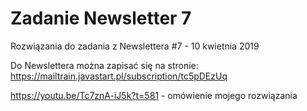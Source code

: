 # Zadanie Newsletter 7
Rozwiązania do zadania z Newslettera #7 - 10 kwietnia 2019

Do Newslettera można zapisać się na stronie: https://mailtrain.javastart.pl/subscription/tc5pDEzUq

https://youtu.be/Tc7znA-iJ5k?t=581 - omówienie mojego rozwiązania
